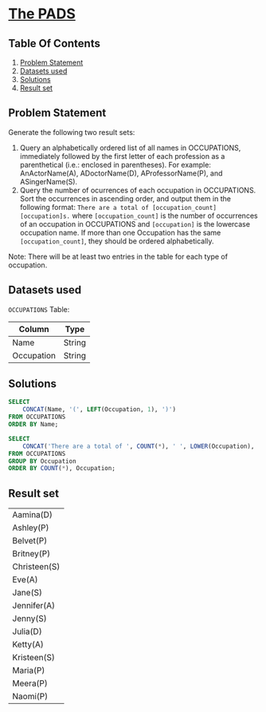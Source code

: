 # [The PADS](https://www.hackerrank.com/challenges/the-pads/)

## Table Of Contents
1. [Problem Statement]()
2. [Datasets used]()
3. [Solutions]()
4. [Result set]()

## Problem Statement

Generate the following two result sets:

1. Query an alphabetically ordered list of all names in OCCUPATIONS, immediately followed by the first letter of each profession as a parenthetical (i.e.: enclosed in parentheses). For example: AnActorName(A), ADoctorName(D), AProfessorName(P), and ASingerName(S).
2. Query the number of ocurrences of each occupation in OCCUPATIONS. Sort the occurrences in ascending order, and output them in the following format:
```There are a total of [occupation_count] [occupation]s.```
where ```[occupation_count]``` is the number of occurrences of an occupation in OCCUPATIONS and ```[occupation]``` is the lowercase occupation name. If more than one Occupation has the same ```[occupation_count]```, they should be ordered alphabetically.

Note: There will be at least two entries in the table for each type of occupation.

## Datasets used

```OCCUPATIONS``` Table:

| Column     | Type   |
| ---------- | ------ |
| Name       | String |
| Occupation | String |

## Solutions

```sql
SELECT 
    CONCAT(Name, '(', LEFT(Occupation, 1), ')')
FROM OCCUPATIONS
ORDER BY Name;

SELECT 
    CONCAT('There are a total of ', COUNT(*), ' ', LOWER(Occupation), 's.')
FROM OCCUPATIONS
GROUP BY Occupation
ORDER BY COUNT(*), Occupation;
```

## Result set

|              |
| ------------ |
| Aamina(D)    |
| Ashley(P)    |
| Belvet(P)    |
| Britney(P)   |
| Christeen(S) |
| Eve(A)       |
| Jane(S)      |
| Jennifer(A)  |
| Jenny(S)     |
| Julia(D)     |
| Ketty(A)     |
| Kristeen(S)  |
| Maria(P)     |
| Meera(P)     |
| Naomi(P)     |